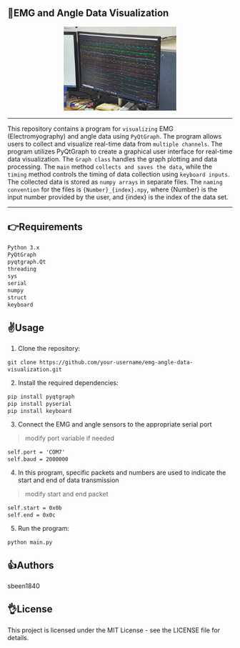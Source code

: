 ## 🤚EMG and Angle Data Visualization

<p align="center">
	<img src="./img/img.png" alt="kingdom" width="50%" height="50%"/>
</p>

---

This repository contains a program for `visualizing` EMG (Electromyography) and angle data using `PyQtGraph`. The program allows users to collect and visualize real-time data from `multiple channels`. The program utilizes PyQtGraph to create a graphical user interface for real-time data visualization. The `Graph class` handles the graph plotting and data processing. The `main` method `collects and saves the data`, while the `timing` method controls the timing of data collection using `keyboard inputs`. The collected data is stored as `numpy arrays` in separate files. The `naming convention` for the files is `{Number}_{index}.npy`, where {Number} is the input number provided by the user, and {index} is the index of the data set.

---


## 👉Requirements
```
Python 3.x
PyQtGraph
pyqtgraph.Qt
threading
sys
serial
numpy
struct
keyboard
```

## ✌️Usage
1. Clone the repository:
```
git clone https://github.com/your-username/emg-angle-data-visualization.git
```
2. Install the required dependencies:
```
pip install pyqtgraph
pip install pyserial
pip install keyboard
```
3. Connect the EMG and angle sensors to the appropriate serial port
> modify port variable if needed
```
self.port = 'COM7'
self.baud = 2000000
```
4. In this program, specific packets and numbers are used to indicate the start and end of data transmission
> modify start and end packet
```
self.start = 0x0b
self.end = 0x0c
```
5. Run the program:
```
python main.py
```

## 👍Authors
sbeen1840

## 👌License
This project is licensed under the MIT License - see the LICENSE file for details.
